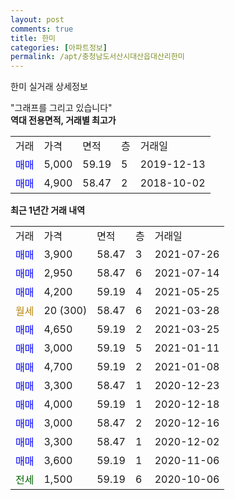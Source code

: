 ```yaml
---
layout: post
comments: true
title: 한미
categories: [아파트정보]
permalink: /apt/충청남도서산시대산읍대산리한미
---
```


한미 실거래 상세정보

<script type="text/javascript">
  google.charts.load('current', {'packages':['line', 'corechart']});
  google.charts.setOnLoadCallback(drawChart);

  function drawChart() {
    var data = new google.visualization.DataTable();
    data.addColumn('date', '거래일');
    data.addColumn('number', "매매");
    data.addColumn('number', "전세");
    data.addColumn('number', "전매");

    data.addRows([[new Date(Date.parse("2021-07-26")), 3900, null, null], [new Date(Date.parse("2021-07-14")), 2950, null, null], [new Date(Date.parse("2021-05-25")), 4200, null, null], [new Date(Date.parse("2021-03-28")), null, null, null], [new Date(Date.parse("2021-03-25")), 4650, null, null], [new Date(Date.parse("2021-01-11")), 3000, null, null], [new Date(Date.parse("2021-01-08")), 4700, null, null], [new Date(Date.parse("2020-12-23")), 3300, null, null], [new Date(Date.parse("2020-12-18")), 4000, null, null], [new Date(Date.parse("2020-12-16")), 3000, null, null], [new Date(Date.parse("2020-12-02")), 3300, null, null], [new Date(Date.parse("2020-11-06")), 3600, null, null], [new Date(Date.parse("2020-10-06")), null, 1500, null]]);

    var options = {
      hAxis: {
        format: 'yyyy/MM/dd'
      },    
      lineWidth: 0,
      pointsVisible: true,    
      title: '최근 1년간 유형별 실거래가 분포',
      legend: { position: 'bottom' }
    };

    var formatter = new google.visualization.NumberFormat({pattern:'###,###'} );
    formatter.format(data, 1);
    formatter.format(data, 2);
    
    setTimeout(function() {
        var chart = new google.visualization.LineChart(document.getElementById('columnchart_material'));
        chart.draw(data, (options));
        document.getElementById('loading').style.display = 'none';
    }, 200);
  }
</script>


<div id="loading" style="z-index:20; display: block; margin-left: 0px">"그래프를 그리고 있습니다"</div>
<div id="columnchart_material" style="width: 95%; margin-left: 0px; display: block"></div>
<!-- contents start -->
<b>역대 전용면적, 거래별 최고가</b>
<table class="sortable">
    <tr>
      <td>거래</td>
      <td>가격</td>
      <td>면적</td>
      <td>층</td>
      <td>거래일</td>
    </tr>
        <tr>
          <td><a style="color: blue">매매</a></td>
          <td>5,000</td>
          <td>59.19</td>
          <td>5</td>
          <td>2019-12-13</td>
        </tr>            <tr>
          <td><a style="color: blue">매매</a></td>
          <td>4,900</td>
          <td>58.47</td>
          <td>2</td>
          <td>2018-10-02</td>
        </tr>        
    
    
</table>

<b>최근 1년간 거래 내역</b>

<table class="sortable">
    <tr>
      <td>거래</td>
      <td>가격</td>
      <td>면적</td>
      <td>층</td>
      <td>거래일</td>
    </tr>
    <tr>
      <td><a style="color: blue">매매</a></td>
      <td>3,900</td>
      <td>58.47</td>
      <td>3</td>
      <td>2021-07-26</td>
    </tr>          <tr>
      <td><a style="color: blue">매매</a></td>
      <td>2,950</td>
      <td>58.47</td>
      <td>6</td>
      <td>2021-07-14</td>
    </tr>          <tr>
      <td><a style="color: blue">매매</a></td>
      <td>4,200</td>
      <td>59.19</td>
      <td>4</td>
      <td>2021-05-25</td>
    </tr>          <tr>
      <td><a style="color: darkgoldenrod">월세</a></td>
      <td>20 (300)</td>
      <td>58.47</td>
      <td>6</td>
      <td>2021-03-28</td>
    </tr>          <tr>
      <td><a style="color: blue">매매</a></td>
      <td>4,650</td>
      <td>59.19</td>
      <td>2</td>
      <td>2021-03-25</td>
    </tr>          <tr>
      <td><a style="color: blue">매매</a></td>
      <td>3,000</td>
      <td>59.19</td>
      <td>5</td>
      <td>2021-01-11</td>
    </tr>          <tr>
      <td><a style="color: blue">매매</a></td>
      <td>4,700</td>
      <td>59.19</td>
      <td>2</td>
      <td>2021-01-08</td>
    </tr>          <tr>
      <td><a style="color: blue">매매</a></td>
      <td>3,300</td>
      <td>58.47</td>
      <td>1</td>
      <td>2020-12-23</td>
    </tr>          <tr>
      <td><a style="color: blue">매매</a></td>
      <td>4,000</td>
      <td>59.19</td>
      <td>1</td>
      <td>2020-12-18</td>
    </tr>          <tr>
      <td><a style="color: blue">매매</a></td>
      <td>3,000</td>
      <td>58.47</td>
      <td>2</td>
      <td>2020-12-16</td>
    </tr>          <tr>
      <td><a style="color: blue">매매</a></td>
      <td>3,300</td>
      <td>58.47</td>
      <td>1</td>
      <td>2020-12-02</td>
    </tr>          <tr>
      <td><a style="color: blue">매매</a></td>
      <td>3,600</td>
      <td>59.19</td>
      <td>1</td>
      <td>2020-11-06</td>
    </tr>          <tr>
      <td><a style="color: darkgreen">전세</a></td>
      <td>1,500</td>
      <td>59.19</td>
      <td>6</td>
      <td>2020-10-06</td>
    </tr>      </table>
<!-- contents end -->    

